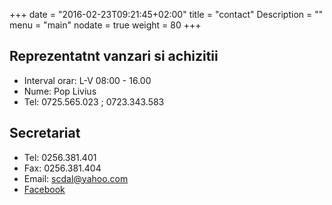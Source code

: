 +++
date = "2016-02-23T09:21:45+02:00"
title = "contact"
Description = ""
menu = "main"
nodate = true
weight = 80
+++

## Reprezentatnt vanzari si achizitii
* Interval orar: L-V  08:00 - 16.00
* Nume: Pop Livius
* Tel: 0725.565.023 ; 0723.343.583

## Secretariat
* Tel: 0256.381.401
* Fax: 0256.381.404
*  Email: [scdal@yahoo.com](mailto://scdal@yahoo.com)
* [Facebook](https://www.facebook.com/Statiunea-de-Cercetare-Dezvoltare-agricola-Lovrin-391942644298393/)
